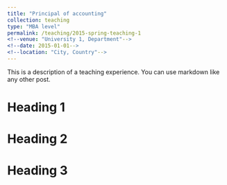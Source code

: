 ```yaml
---
title: "Principal of accounting"
collection: teaching
type: "MBA level"
permalink: /teaching/2015-spring-teaching-1
<!--venue: "University 1, Department"-->
<!--date: 2015-01-01-->
<!--location: "City, Country"-->
---
```


This is a description of a teaching experience. You can use markdown like any other post.

Heading 1
======

Heading 2
======

Heading 3
======
